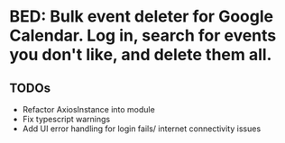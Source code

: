 # BED: Bulk event deleter for Google Calendar. Log in, search for events you don't like, and delete them all.

## TODOs
- Refactor AxiosInstance into module
- Fix typescript warnings
- Add UI error handling for login fails/ internet connectivity issues